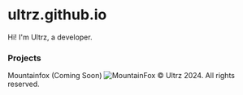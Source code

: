 # ultrz.github.io
Hi! I'm Ultrz, a developer.
### Projects
Mountainfox (Coming Soon)
![MountainFox](https://github.com/ultrz/ultrz.github.io/assets/99984871/47331635-c2b4-49e2-a0a1-6ebf10a5084b)
© Ultrz 2024. All rights reserved.

